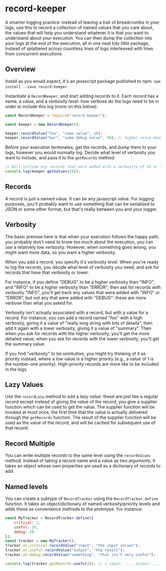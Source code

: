 # record-keeper

A smarter logging practice: instead of leaving a trail of breadcrumbs in your logs,
use this to record a collection of named values that you care about, the values that
will help you understand whatever it is that you want to understand about your
execution. You can then dump the collection into your logs at the end of the execution,
all in one neat tidy little package, instead of splattered across countless lines of
logs interleaved with lines from concurrent executions.

## Overview

Install as you would expect, it's an javascript package published to npm:
`npm install --save record-keeper`.

Instantiate a `RecordKeeper`, and start adding records to it. Each record has a name,
a value, and a _verbosity_ level: how verbose do the logs need to be in order to include
this log (more on this below).

```javascript
const RecordKeeper = require("record-keeper");

const keeper = new RecordKeeper();

keeper.recordValue("foo", "some value", 10);
keeper.recordValue("bar", "some debug value", 50); // higher value means more verbose
```

Before your execution terminates, get the records, and dump them to your logs,
however you would normally log. Decide what level of verbosity you want to
include, and pass it to the `getRecords` method:

```javascript
// Will include any records that were added with a verbosity of 10 or less.
console.log(keeper.getValues(10));
```

## Records

A record is just a named value. It can be any javascript value. For logging purposes, you'll
probably want to use something that can be serialized to JSON or some other format, but
that's really between you and your logger.

## Verbosity

The basic premise here is that when your execution follows the happy path, you probably don't
need to know too much about the execution, you can use a relatively low verbosity. However, when
something goes wrong, you might want more data, so you want a higher verbosity.

When you add a record, you specify it's verbosity level. When you're ready to log the records,
you decide what level of verbosity you need, and ask for records that have that verbosity or lower.

For instance, if you define "DEBUG" to be a higher verbosity than "INFO", and "INFO" to be a higher
verbosity than "ERROR", then ask for records with verbosity "INFO", you'll get back any values that
were added with "INFO" or "ERROR", but not any that were added with "DEBUG": these are _more_ verbose
than what you asked for.

Verbosity isn't actually associated with a record, but with a value for a record. For instance, you
can add a record named "foo" with a high verbosity, giving it a value of
"really long string with lots of details", then add it again with a lower verbosity, giving it a value
of "summary". Then when you ask for records with the higher verbosity, you'll get the more detailed
value; when you ask for records with the lower verbosity, you'll get the summary value.

If you find "verbosity" to be unintuitive, you might try thinking of it as priority instead, where a
low value is a higher priority (e.g., a value of 1 is the number-one priority). High-priority records
are more like to be included in the logs.

## Lazy Values

Use the `recordLazy` method to add a _lazy value_: these are just like a regular record except
instead of giving the value of the record, you give a supplier function which can be used to get
the value. The supplier function will be invoked at most once, the first time that the value is
actually delivered through the `getRecords` function. The result of the supplier function will be
used as the value of the record, and will be cached for subsequent use of that record.

## Record Multiple

You can write multiple records to the same level using the `recordValues` method. Instead of taking
a record name and a value as two arguments, it takes an object whose own properties are used as
a dictionary of records to add.

## Named levels

You can create a subtype of `RecordTracker` using the `RecordTracker.define` function. It takes an
object/dictionary of named verbosity/priority levels and adds these as convenience methods to the
prototype. For instance:

```javascript
const MyTracker = RecordTracker.define({
    critical: 1,
    useful: 10,
    debug: 20
});
const tracker = new MyTracker();
tracker.at.critical.recordValue("input", "the input values");
tracker.at.useful.recordValue("output", "the result");
tracker.at.debug.recordValue("something", "that isn't very useful");

console.log(tracker.getRecords.useful()); // { input: ..., output: ... }
```
